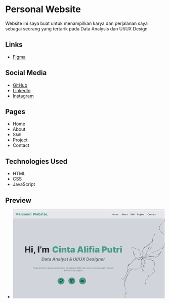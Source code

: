 # Personal Website 
Website ini saya buat untuk menampilkan karya dan perjalanan saya sebagai seorang yang tertarik pada Data Analysis dan UI/UX Design

## Links 
- [Figma](https://www.figma.com/design/9SOgCbvZaFQbVFTlNyXzex/personal-website-cinta?node-id=0-1&t=S0pm1mMqpfxunAM0-1)

## Social Media
- [GitHub](https://github.com/cintalifia)
- [LinkedIn](https://linkedin.com)
- [Instagram](https://www.instagram.com/cntalifia/)

## Pages
- Home
- About
- Skill 
- Project 
- Contact 

## Technologies Used
- HTML
- CSS
- JavaScript

## Preview
- ![Website Preview](/assets/ca.png)

